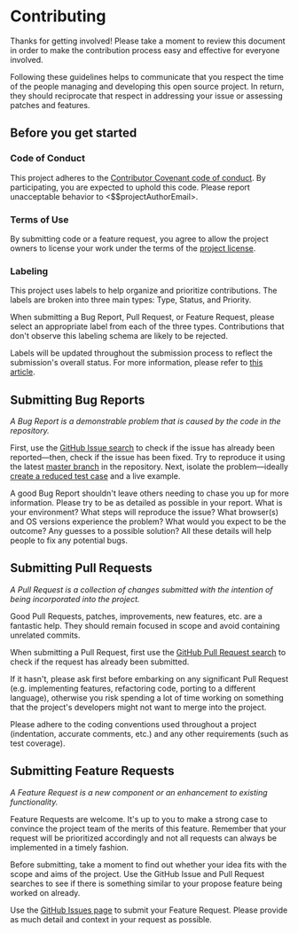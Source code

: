 # Contributing

Thanks for getting involved! Please take a moment to review this document in order to make the contribution process easy and effective for everyone involved.

Following these guidelines helps to communicate that you respect the time of the people managing and developing this open source project. In return, they should reciprocate that respect in addressing your issue or assessing patches and features.


## Before you get started

### Code of Conduct
This project adheres to the [Contributor Covenant code of conduct](http://contributor-covenant.org/version/1/4/). By participating, you are expected to uphold this code. Please report unacceptable behavior to <$$projectAuthorEmail>.

### Terms of Use
By submitting code or a feature request, you agree to allow the project owners to license your work under the terms of the [project license](https://github.com/ericwbailey/boilerplate/blob/master/LICENSE).

### Labeling
This project uses labels to help organize and prioritize contributions. The labels are broken into three main types: Type, Status, and Priority. 

When submitting a Bug Report, Pull Request, or Feature Request, please select an appropriate label from each of the three types. Contributions that don't observe this labeling schema are likely to be rejected.

Labels will be updated throughout the submission process to reflect the submission's overall status. For more information, please refer to [this article](https://medium.com/@dave_lunny/sane-github-labels-c5d2e6004b63#.fh462xzfj).


## Submitting Bug Reports
*A Bug Report is a demonstrable problem that is caused by the code in the repository.*

First, use the [GitHub Issue search](https://github.com/ericwbailey/boilerplate/issues) to check if the issue has already been reported—then, check if the issue has been fixed. Try to reproduce it using the latest [master branch](https://github.com/ericwbailey/boilerplate) in the repository. Next, isolate the problem—ideally [create a reduced test case](https://css-tricks.com/reduced-test-cases/) and a live example.

A good Bug Report shouldn't leave others needing to chase you up for more information. Please try to be as detailed as possible in your report. What is your environment? What steps will reproduce the issue? What browser(s) and OS versions experience the problem? What would you expect to be the outcome? Any guesses to a possible solution? All these details will help people to fix any potential bugs.


## Submitting Pull Requests
*A Pull Request is a collection of changes submitted with the intention of being incorporated into the project.*

Good Pull Requests, patches, improvements, new features, etc. are a fantastic help. They should remain focused in scope and avoid containing unrelated commits.

When submitting a Pull Request, first use the [GitHub Pull Request search](https://github.com/ericwbailey/boilerplate/pulls) to check if the request has already been submitted. 

If it hasn't, please ask first before embarking on any significant Pull Request (e.g. implementing features, refactoring code, porting to a different language), otherwise you risk spending a lot of time working on something that the project's developers might not want to merge into the project. 

Please adhere to the coding conventions used throughout a project (indentation, accurate comments, etc.) and any other requirements (such as test coverage). 


## Submitting Feature Requests
*A Feature Request is a new component or an enhancement to existing functionality.*

Feature Requests are welcome. It's up to you to make a strong case to convince the project team of the merits of this feature. Remember that your request will be prioritized accordingly and not all requests can always be implemented in a timely fashion.

Before submitting, take a moment to find out whether your idea fits with the scope and aims of the project. Use the GitHub Issue and Pull Request searches to see if there is something similar to your propose feature being worked on already.

Use the [GitHub Issues page](https://github.com/ericwbailey/boilerplate/issues) to submit your Feature Request. Please provide as much detail and context in your request as possible.